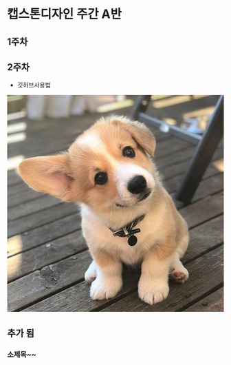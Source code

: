 # 캡스톤디자인 주간 A반

##  1주차

## 2주차
  - 깃허브사용법

<img width="" height="" src="./png/강아지.jpg"></img>
      
      
## 추가 됨

### 소제목~~
